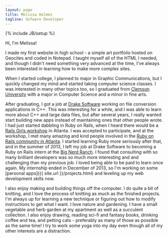 ```yaml
---
layout: page
title: Melissa Holmes
tagline: Sofware Developer
---
```

{% include JB/setup %}

Hi, I'm Melissa!

I made my first website in high school - a simple art portfolio hosted on Geocites and coded in Notepad.  I taught 
myself all of the HTML I needed, and though I didn't need something very advanced at the time, I've always been 
interested in learning how to make more complex sites.

When I started college, I planned to major in Graphic Communications, but I quickly changed my mind and started 
taking computer science classes.  I was interested in many other topics too, so I graduated from [Clemson University](http://clemson.edu) 
with a major in Computer Science and a minor in fine arts.

After graduating, I got a job at [Drake Software](http://drakesoftware.com) working on file conversion applications in C++.  This was interesting
for a while, and I was able to learn more about C++ and large data files, but after several years, I really wanted
start building new apps instead of maintaining ones that other people wrote. I had just started dabbling in Ruby on Rails,
when I heard there would be a [Rails Girls workshop](http://railsgirls.com) in Atlanta.  I was accepted to participate, and at the workshop, I
met many amazing and kind people involved in the [Ruby on Rails community in Atlanta](http://meetup.com/atlantaruby/).  I started learning Ruby more 
seriously after that, and in the summer of 2013, I left my job at Drake Software to becoming a Ruby on Rails intern at
the [Big Nerd Ranch](http://bignerdranch.com).  I found that consulting with so many brilliant developers was so much more interesting and 
and challenging than my previous job.  I loved being able to be paid to learn once again.  My internship ended in December
of 2013, so I'm working on some [personal apps]({{ site.url }}/projects.html) and leveling up my web development skills now. 

I also enjoy making and building things off the computer.  I do quite a bit of knitting, and I love the
process of knitting as much as the finished projects.  I'm always up for learning a new technique or figuring
out how to modify instructions to get what I want.  I love nature and gardening. I have a small vegetable and herb garden 
at my apartment as well as a succulent collection.  I also enjoy drawing, reading sci-fi and fantasy books, drinking 
coffee and tea, and petting cats - preferably as many of those as possible as the same time!  I try to work some
yoga into my day even though all of my other interests are a distraction.
